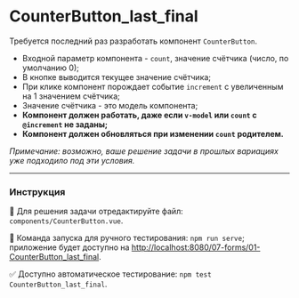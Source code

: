 # CounterButton_last_final

Требуется последний раз разработать компонент `CounterButton`.

- Входной параметр компонента - `count`, значение счётчика (число, по умолчанию 0);
- В кнопке выводится текущее значение счётчика;
- При клике компонент порождает событие `increment` с увеличенным на 1 значением счётчика;
- Значение счётчика - это модель компонента;
- **Компонент должен работать, даже если `v-model` или `count` с `@increment` не заданы;**
- **Компонент должен обновляться при изменении `count` родителем.**

*Примечание: возможно, ваше решение задачи в прошлых вариациях уже подходило под эти условия.*

---

### Инструкция

📝 Для решения задачи отредактируйте файл: `components/CounterButton.vue`.

🚀 Команда запуска для ручного тестирования: `npm run serve`;<br>
приложение будет доступно на [http://localhost:8080/07-forms/01-CounterButton_last_final](http://localhost:8080/07-forms/01-CounterButton_last_final).

✅ Доступно автоматическое тестирование: `npm test CounterButton_last_final`.
